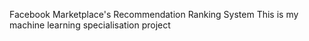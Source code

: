 Facebook Marketplace's Recommendation Ranking System
This is my machine learning specialisation project 
